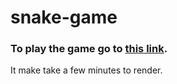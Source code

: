 # snake-game

### To **play** the game go to [this link](https://htmlpreview.github.io/?https://github.com/LubaMay/snake-game/blob/master/index.html).
It make take a few minutes to render.
